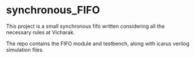 # synchronous_FIFO
This project is a small synchronous fifo written considering all the necessary rules at Vicharak.

The repo contains the FIFO module and testbench, along with icarus verilog simulation files.
